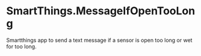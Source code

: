 # SmartThings.MessageIfOpenTooLong
Smartthings app to send a text message if a sensor is open too long or wet for too long.
